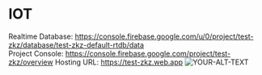 # IOT

Realtime Database: https://console.firebase.google.com/u/0/project/test-zkz/database/test-zkz-default-rtdb/data<br>
Project Console: https://console.firebase.google.com/project/test-zkz/overview
Hosting URL: https://test-zkz.web.app
<picture>
 <source media="(prefers-color-scheme: dark)" srcset="YOUR-DARKMODE-IMAGE">
 <source media="(prefers-color-scheme: light)" srcset="YOUR-LIGHTMODE-IMAGE">
 <img alt="YOUR-ALT-TEXT" src="YOUR-DEFAULT-IMAGE">
</picture>

